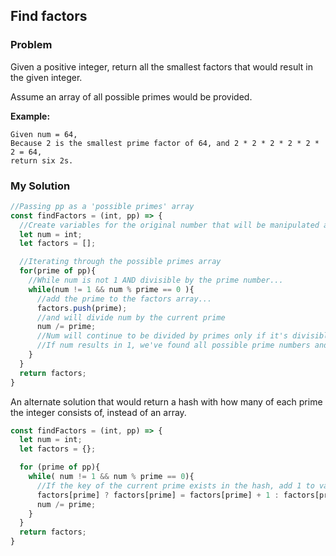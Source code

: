 ## Find factors

### Problem

Given a positive integer, return all the smallest factors that would result in the given integer.

Assume an array of all possible primes would be provided.

**Example:**

```
Given num = 64,
Because 2 is the smallest prime factor of 64, and 2 * 2 * 2 * 2 * 2 * 2 = 64,
return six 2s.
```
### My Solution

```js
//Passing pp as a 'possible primes' array
const findFactors = (int, pp) => {
  //Create variables for the original number that will be manipulated and the factors found
  let num = int;
  let factors = [];

  //Iterating through the possible primes array
  for(prime of pp){
    //While num is not 1 AND divisible by the prime number...
    while(num != 1 && num % prime == 0 ){
      //add the prime to the factors array...
      factors.push(prime);
      //and will divide num by the current prime
      num /= prime;
      //Num will continue to be divided by primes only if it's divisible and doesn't result in a fraction.
      //If num results in 1, we've found all possible prime numbers and can return factors array.
    }
  }
  return factors;
}
```

An alternate solution that would return a hash with how many of each prime the integer consists of, instead of an array.

```js
const findFactors = (int, pp) => {
  let num = int;
  let factors = {};

  for (prime of pp){
    while( num != 1 && num % prime == 0){
      //If the key of the current prime exists in the hash, add 1 to value, otherwise, create key of current prime with value of 1.
      factors[prime] ? factors[prime] = factors[prime] + 1 : factors[prime] = 1;
      num /= prime;
    }
  }
  return factors;
}
```
